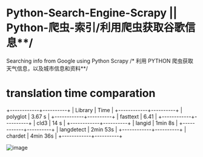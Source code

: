 # Python-Search-Engine-Scrapy || Python-爬虫-索引/利用爬虫获取谷歌信息**/
Searching info from Google using Python Scrapy /* 利用 PYTHON 爬虫获取天气信息，以及城市信息和资料**/
# translation time comparation
+------------+----------+
| Library    | Time     |
+------------+----------+
| polyglot   | 3.67 s   |
+------------+----------+
| fasttext   | 6.41     |
+------------+----------+
| cld3       | 14 s     |
+------------+----------+
| langid     | 1min 8s  |
+------------+----------+
| langdetect | 2min 53s |
+------------+----------+
| chardet    | 4min 36s |
+------------+----------+

![image](https://user-images.githubusercontent.com/78581470/139837992-1a005f6b-f7cc-4b67-aa3c-d52f43a73c79.png)
